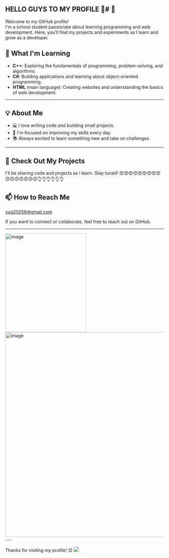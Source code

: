 ## HELLO GUYS TO MY PROFILE 👋# 👋 

Welcome to my GitHub profile!  
I'm a school student passionate about learning programming and web development. Here, you'll find my projects and experiments as I learn and grow as a developer.

## 🌱 What I'm Learning

- **C++**: Exploring the fundamentals of programming, problem-solving, and algorithms.
- **C#**: Building applications and learning about object-oriented programming.
- **HTML** (main language): Creating websites and understanding the basics of web development.
 ---

## 💡 About Me

- 💻 I love writing code and building small projects.
- 🎯 I'm focused on improving my skills every day.
- 📚 Always excited to learn something new and take on challenges.
---

## 📂 Check Out My Projects


I'll be sharing code and projects as I learn. Stay tuned! 😍😍😍😍😍😍😍😍😍😊😊😊😊😊😊😊👌👌👌👌👌👌

## 📫 How to Reach Me
yug20256@gmail.com

If you want to connect or collaborate, feel free to reach out on GitHub.

---

<img width="258" height="313" alt="image" src="https://github.com/user-attachments/assets/3c360542-0948-45ee-aa1e-ac76ab980dad" />
<img width="757" height="649" alt="image" src="https://github.com/user-attachments/assets/f1805fa3-6d87-4a3a-96b7-7630bab64e03" />
---

Thanks for visiting my profile! 😊
<a href="https://u8views.com/github/yuguwduewgd"><img src="https://u8views.com/api/v1/github/profiles/209578395/views/day-week-month-total-count.svg"></a>




<!--
**yuguwduewgd/yuguwduewgd** is a ✨ _special_ ✨ repository because its `README.md` (this file) appears on your GitHub profile.

Here are some ideas to get you started:

- 🔭 I’m currently working on ...
- 🌱 I’m currently learning .. C++ and C#
- 📫 How to reach me: ...yug20256@gmail.com
- 😄 Pronouns: ... He/Him
- ⚡ Fun fact: ...I am a school student
-->
